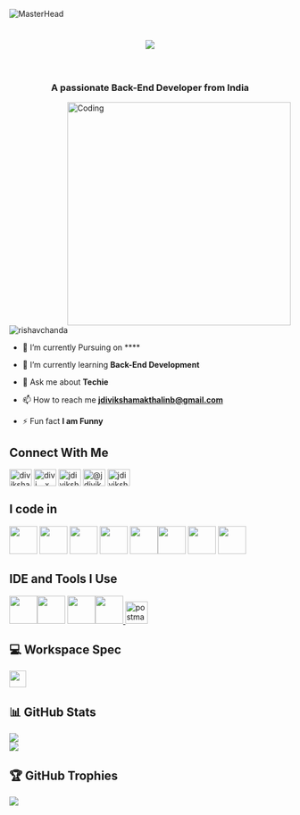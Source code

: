 ![MasterHead](https://firebasestorage.googleapis.com/v0/b/flexi-coding.appspot.com/o/dempgi7-520f8d5f-63d4-4453-8822-dbc149ae27f8.gif?alt=media&token=91c0c7b2-93c3-4029-b011-1a8703c5730d)
<h1 align="center">
    <img src="https://readme-typing-svg.herokuapp.com/?font=Righteous&size=35&center=true&vCenter=true&width=500&height=70&duration=2000&lines=Hi!+✌️;+I'm+Diviksha!;" />
</h1><br>
<h3 align="center">A passionate Back-End Developer from India</h3>
<img align="right" alt="Coding" width="400" src="https://cdn.dribbble.com/users/1162077/screenshots/3848914/programmer.gif">


<p align="left"> <img src="https://komarev.com/ghpvc/?username=jdiviksha&label=Profile%20views&color=0e75b6&style=flat" alt="rishavchanda" /> </p>


- 🔭 I’m currently Pursuing on ****

- 🌱 I’m currently learning **Back-End Development**

- 💬 Ask me about **Techie**

- 📫 How to reach me **jdivikshamakthalinb@gmail.com**

- ⚡ Fun fact **I am Funny**

## Connect With Me
<p align="left">
<a href="https://linkedin.com/in/diviksha-makthalin-643676212" target="blank"><img align="center" src="https://raw.githubusercontent.com/rahuldkjain/github-profile-readme-generator/master/src/images/icons/Social/linked-in-alt.svg" alt="diviksha-makthalin-643676212" height="30" width="40" /></a>
<a href="https://instagram.com/divi._.x" target="blank"><img align="center" src="https://raw.githubusercontent.com/rahuldkjain/github-profile-readme-generator/master/src/images/icons/Social/instagram.svg" alt="divi._.x" height="30" width="40" /></a>
<a href="https://www.behance.net/jdiviksha" target="blank"><img align="center" src="https://raw.githubusercontent.com/rahuldkjain/github-profile-readme-generator/master/src/images/icons/Social/behance.svg" alt="jdiviksha" height="30" width="40" /></a>
<a href="https://medium.com/@jdivikshamakthalinb" target="blank"><img align="center" src="https://raw.githubusercontent.com/rahuldkjain/github-profile-readme-generator/master/src/images/icons/Social/medium.svg" alt="@jdivikshamakthalinb" height="30" width="40" /></a>
<a href="https://www.hackerrank.com/jdivikshamaktha1" target="blank"><img align="center" src="https://raw.githubusercontent.com/rahuldkjain/github-profile-readme-generator/master/src/images/icons/Social/hackerrank.svg" alt="jdivikshamaktha1" height="30" width="40" /></a>
</p>

## I code in
<img height="50" width="50" src="https://img.icons8.com/color/48/000000/c-programming.png" /> <img height="50" width="50" src="https://img.icons8.com/color/48/000000/c-plus-plus-logo.png" /> <img height="50" width="50" src="https://img.icons8.com/color/48/000000/java-coffee-cup-logo.png" /> <img height="50" width="50" src="https://img.icons8.com/color/48/000000/html-5.png" /> <img height="50" width="50" src="https://img.icons8.com/color/48/000000/css3.png" /><img height="50" width="50" src="https://img.icons8.com/color/48/000000/bootstrap.png" />
<img height="50" width="50" src="https://img.icons8.com/color/48/000000/mysql-logo.png"/> <img height="50" width="50" src="https://img.icons8.com/color/48/000000/mongodb.png"/>

## IDE and Tools I Use
<img height="50" width="50" src="https://img.icons8.com/color/48/000000/visual-studio-code-2019.png"/><img height="50" src="https://img.icons8.com/officel/480/null/java-eclipse.png"/> <img height="50" width="50" src="https://img.icons8.com/color/48/000000/figma--v1.png"/><img height="50" width="50" src="https://img.icons8.com/color/50/000000/git.png"/><a href="https://postman.com" target="_blank" rel="noreferrer"> <img src="https://www.vectorlogo.zone/logos/getpostman/getpostman-icon.svg" alt="postman" width="40" height="40"/> </a>

## 💻 Workspace Spec
<img height="30" src="https://img.shields.io/badge/AMD-Ryzen_5_4600H-ED1C24?style=for-the-badge&logo=amd&logoColor=white"/> 

## 📊 GitHub Stats
![](https://github-readme-stats.vercel.app/api?username=jdiviksha&theme=tokyonight&hide_border=true&include_all_commits=false&count_private=false)<br/>
![](https://github-readme-streak-stats.herokuapp.com/?user=jdiviksha&theme=tokyonight&hide_border=true)<br/>

## 🏆 GitHub Trophies
![](https://github-profile-trophy.vercel.app/?username=jdiviksha&theme=radical&no-frame=false&no-bg=false&margin-w=4)



